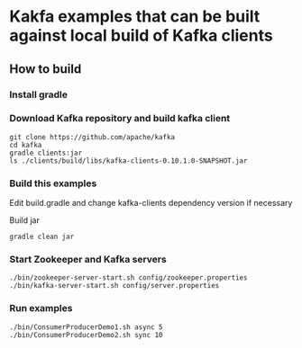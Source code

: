# Kakfa examples that can be built against local build of Kafka clients

## How to build

### Install gradle

### Download Kafka repository and build kafka client

```shell
git clone https://github.com/apache/kafka
cd kafka
gradle clients:jar
ls ./clients/build/libs/kafka-clients-0.10.1.0-SNAPSHOT.jar
```

### Build this examples

Edit build.gradle and change kafka-clients dependency version if necessary

Build jar

```shell
gradle clean jar
```

### Start Zookeeper and Kafka servers

```shell
./bin/zookeeper-server-start.sh config/zookeeper.properties
./bin/kafka-server-start.sh config/server.properties
```

### Run examples

```shell
./bin/ConsumerProducerDemo1.sh async 5
./bin/ConsumerProducerDemo2.sh sync 10
```
